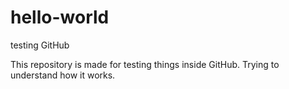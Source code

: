 # hello-world
testing GitHub

This repository is made for testing things inside GitHub. Trying to understand how it works.
